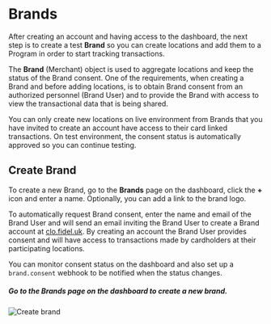# Brands

After creating an account and having access to the dashboard, the next step is to create a test **Brand** so you can create locations and add them to a Program in order to start tracking transactions.

The **Brand** (Merchant) object is used to aggregate locations and keep the status of the Brand consent. One of the requirements, when creating a Brand and before adding locations, is to obtain Brand consent from an authorized personnel (Brand User) and to provide the Brand with access to view the transactional data that is being shared.

You can only create new locations on live environment from Brands that you have invited to create an account have access to their card linked transactions. On test environment, the consent status is automatically approved so you can continue testing.

## Create Brand

To create a new Brand, go to the **Brands** page on the dashboard, click the **+** icon and enter a name. Optionally, you can add a link to the brand logo.

To automatically request Brand consent, enter the name and email of the Brand User and will send an email inviting the Brand User to create a Brand account at [clo.fidel.uk](https://clo.fidel.uk). By creating an account the Brand User provides consent and will have access to transactions made by cardholders at their participating locations.

You can monitor consent status on the dashboard and also set up a `brand.consent` webhook to be notified when the status changes.

##### Go to the Brands page on the dashboard to create a new brand.

![Create brand](https://docs.fidel.uk/assets/images/create-brand.png "Create brand")
